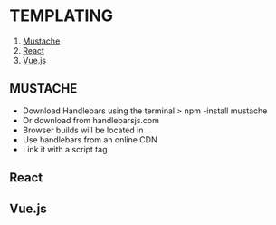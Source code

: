 # TEMPLATING
1. [Mustache](#MUSTACHE)
1. [React](#React)
1. [Vue.js](#Vue\.js)
## MUSTACHE
* Download Handlebars using the terminal > npm -install mustache
* Or download from handlebarsjs.com
* Browser builds will be located in
* Use handlebars from an online CDN
* Link it with a script tag


## React


## Vue.js
